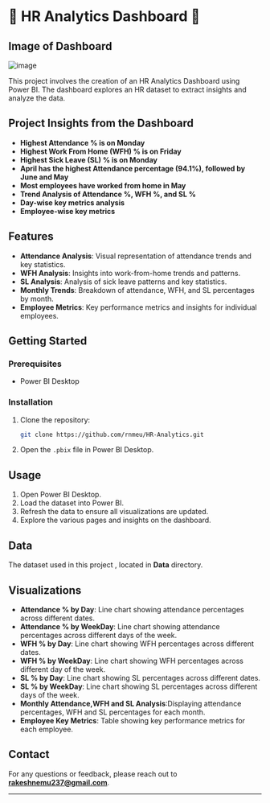 # 🎯 HR Analytics Dashboard 🎯

## Image of Dashboard
![image](https://github.com/user-attachments/assets/09c0906a-49be-4f75-ada4-183450c753d3)

This project involves the creation of an HR Analytics Dashboard using Power BI. The dashboard explores an HR dataset to extract insights and analyze the data.

## Project Insights from the Dashboard

- **Highest Attendance % is on Monday**
- **Highest Work From Home (WFH) % is on Friday**
- **Highest Sick Leave (SL) % is on Monday**
- **April has the highest Attendance percentage (94.1%), followed by June and May**
- **Most employees have worked from home in May**
- **Trend Analysis of Attendance %, WFH %, and SL %**
- **Day-wise key metrics analysis**
- **Employee-wise key metrics**

## Features

- **Attendance Analysis**: Visual representation of attendance trends and key statistics.
- **WFH Analysis**: Insights into work-from-home trends and patterns.
- **SL Analysis**: Analysis of sick leave patterns and key statistics.
- **Monthly Trends**: Breakdown of attendance, WFH, and SL percentages by month.
- **Employee Metrics**: Key performance metrics and insights for individual employees.

## Getting Started

### Prerequisites

- Power BI Desktop

### Installation

1. Clone the repository:
    ```sh
    git clone https://github.com/rnmeu/HR-Analytics.git
    ```
2. Open the `.pbix` file in Power BI Desktop.

## Usage

1. Open Power BI Desktop.
2. Load the dataset into Power BI.
3. Refresh the data to ensure all visualizations are updated.
4. Explore the various pages and insights on the dashboard.

## Data

The dataset used in this project , located in **Data** directory.

## Visualizations

- **Attendance % by Day**: Line chart showing attendance percentages across different dates.
- **Attendance % by WeekDay**: Line chart showing attendance percentages across different days of the week.
- **WFH % by Day**: Line chart showing WFH percentages across different dates.
- **WFH % by WeekDay**: Line chart showing WFH percentages across different day of the week.
- **SL % by Day**: Line chart showing SL percentages across different dates.
- **SL % by WeekDay**: Line chart showing SL percentages across different days of the week.
- **Monthly Attendance,WFH and SL Analysis**:Displaying attendance percentages, WFH and SL percentages for each month.
- **Employee Key Metrics**: Table showing key performance metrics for each employee.



## Contact

For any questions or feedback, please reach out to **rakeshnemu237@gmail.com**.

---


